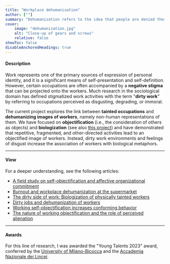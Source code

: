```yaml
---
title: "Workplace dehumanization" 
author: [""]
summary: "Dehumanization refers to the idea that people are denied their proper humanness. By integrating sociopsychological and organizational constructs, the current project examines the correlates of this phenomenon among certain occupational groups in the Italian context, shedding light on the broader implications and potential interventions to address this issue."
cover:
    image: "dehumanization.jpg"
    alt: "Close-up of gears and screws"
    relative: false
showToc: false
disableAnchoredHeadings: true
---
```


#### Description

Work represents one of the primary sources of expression of personal identity, and it is a significant means of self-presentation and self-definition. However, certain occupations are often accompanied by a **negative stigma** that can be projected onto the workers. Much research in the sociological domain has defined stigmatized work activities with the term "**dirty work**" by referring to occupations perceived as disgusting, degrading, or immoral.

The current project explores the link between **tainted occupations** and **dehumanizing images of workers**, namely non-human representations of them. We have focused on **objectification** (i.e., the consideration of others as objects) and **biologization** (see also [this project](/projects/biologizatio/)) and have demonstrated that repetitive, fragmented, and other-directed activities lead to an objectified image of workers. Instead, dirty work environments and feelings of disgust increase the association of workers with biological metaphors.

------------------------------------------------------------------------

#### View

For a deeper understanding, see the following articles:

-   [A field study on self-objectification and affective organizational commitment](/publications/objectification-and-commitment/)
-   [Burnout and workplace dehumanization at the supermarket](/publications/burnout/)
-   [The dirty side of work: Biologization of physically tainted workers](/publications/biologization-workers/)
-   [Dirty jobs and dehumanization of workers](/publications/dirty-jobs/)
-   [Working self-objectification increases conforming behavior](/publications/objectified-conformity/)
-   [The nature of working objectification and the role of perceived alienation](/publications/workers-as-objects/)

------------------------------------------------------------------------

#### Awards

For this line of research, I was awarded the "Young Talents 2023" award, conferred by the [University of Milano-Bicocca](https://en.unimib.it/) and the [Accademia Nazionale dei Lincei](https://www.lincei.it/en).